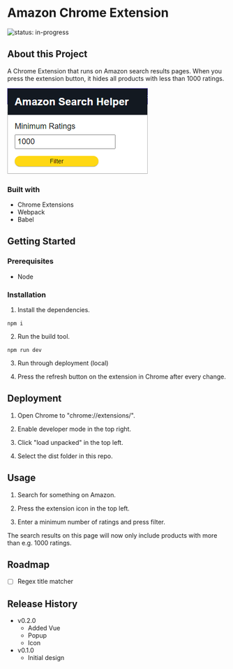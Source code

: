 # Amazon Chrome Extension

![status: in-progress](https://img.shields.io/badge/status-in--progress-green)

## About this Project

A Chrome Extension that runs on Amazon search results pages. When you press the extension button, it hides all products with less than 1000 ratings.

![Screenshot of the app](./screenshot.png)

### Built with

- Chrome Extensions
- Webpack
- Babel

## Getting Started

### Prerequisites

- Node

### Installation

1. Install the dependencies.

```
npm i
```

2. Run the build tool.

```
npm run dev
```

3. Run through deployment (local)

4. Press the refresh button on the extension in Chrome after every change.

## Deployment

1. Open Chrome to "chrome://extensions/".

2. Enable developer mode in the top right.

3. Click "load unpacked" in the top left.

4. Select the dist folder in this repo.

## Usage

1. Search for something on Amazon.

2. Press the extension icon in the top left.

3. Enter a minimum number of ratings and press filter.

The search results on this page will now only include products with more than e.g. 1000 ratings.

## Roadmap

- [ ] Regex title matcher

## Release History

- v0.2.0
  - Added Vue
  - Popup
  - Icon
- v0.1.0
  - Initial design
